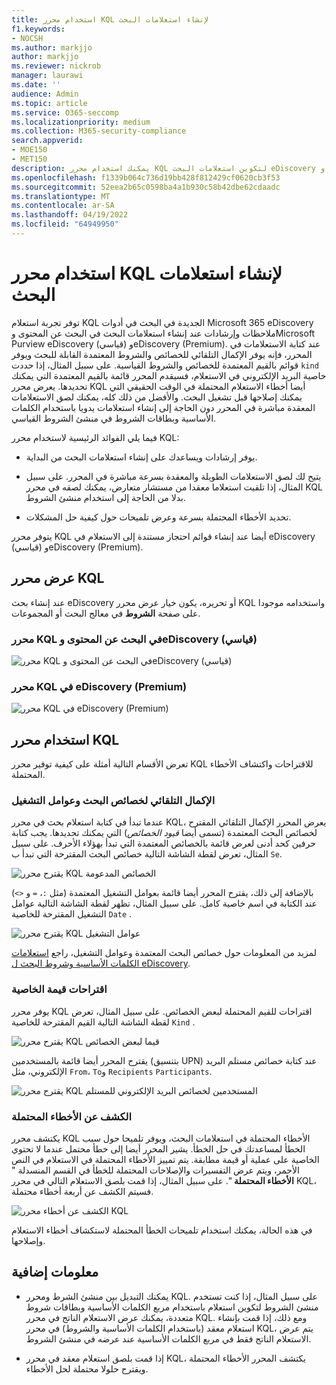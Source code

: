 ```yaml
---
title: استخدام محرر KQL لإنشاء استعلامات البحث
f1.keywords:
- NOCSH
ms.author: markjjo
author: markjjo
ms.reviewer: nickrob
manager: laurawi
ms.date: ''
audience: Admin
ms.topic: article
ms.service: O365-seccomp
ms.localizationpriority: medium
ms.collection: M365-security-compliance
search.appverid:
- MOE150
- MET150
description: يمكنك استخدام محرر KQL لتكوين استعلامات البحث eDiscovery في البحث عن المحتوى وeDiscovery (قياسي) وeDiscovery (Premium).
ms.openlocfilehash: f1339b064c736d19bb428f812429cf0620cb3f53
ms.sourcegitcommit: 52eea2b65c0598ba4a1b930c58b42dbe62cdaadc
ms.translationtype: MT
ms.contentlocale: ar-SA
ms.lasthandoff: 04/19/2022
ms.locfileid: "64949950"
---
```

# <a name="use-the-kql-editor-to-build-search-queries"></a>استخدام محرر KQL لإنشاء استعلامات البحث

توفر تجربة استعلام KQL الجديدة في البحث في أدوات Microsoft 365 eDiscovery ملاحظات وإرشادات عند إنشاء استعلامات البحث في البحث عن المحتوى وMicrosoft Purview eDiscovery (قياسي) وeDiscovery (Premium). عند كتابة الاستعلامات في المحرر، فإنه يوفر الإكمال التلقائي للخصائص والشروط المعتمدة القابلة للبحث ويوفر قوائم بالقيم المعتمدة للخصائص والشروط القياسية. على سبيل المثال، إذا حددت `kind` خاصية البريد الإلكتروني في الاستعلام، فسيقدم المحرر قائمة بالقيم المعتمدة التي يمكنك تحديدها. يعرض محرر KQL أيضا أخطاء الاستعلام المحتملة في الوقت الحقيقي التي يمكنك إصلاحها قبل تشغيل البحث. والأفضل من ذلك كله، يمكنك لصق الاستعلامات المعقدة مباشرة في المحرر دون الحاجة إلى إنشاء استعلامات يدويا باستخدام الكلمات الأساسية وبطاقات الشروط في منشئ الشروط القياسي.
  
فيما يلي الفوائد الرئيسية لاستخدام محرر KQL:

- يوفر إرشادات ويساعدك على إنشاء استعلامات البحث من البداية.

- يتيح لك لصق الاستعلامات الطويلة والمعقدة بسرعة مباشرة في المحرر. على سبيل المثال، إذا تلقيت استعلاما معقدا من مستشار متعارض، يمكنك لصقه في محرر KQL بدلا من الحاجة إلى استخدام منشئ الشروط.

- تحديد الأخطاء المحتملة بسرعة وعرض تلميحات حول كيفية حل المشكلات.

يتوفر محرر KQL أيضا عند إنشاء قوائم احتجاز مستندة إلى الاستعلام في eDiscovery (قياسي) وeDiscovery (Premium).

## <a name="displaying-the-kql-editor"></a>عرض محرر KQL

عند إنشاء بحث eDiscovery أو تحريره، يكون خيار عرض محرر KQL واستخدامه موجودا على صفحة **الشروط** في معالج البحث أو المجموعات.

### <a name="kql-editor-in-content-search-and-ediscovery-standard"></a>محرر KQL في البحث عن المحتوى وeDiscovery (قياسي)

![محرر KQL في البحث عن المحتوى وeDiscovery (قياسي)](../media/KQLEditorCore.png)

### <a name="kql-editor-in-ediscovery-premium"></a>محرر KQL في eDiscovery (Premium)

![محرر KQL في eDiscovery (Premium)](../media/KQLEditorAdvanced.png)

## <a name="using-the-kql-editor"></a>استخدام محرر KQL

تعرض الأقسام التالية أمثلة على كيفية توفير محرر KQL للاقتراحات واكتشاف الأخطاء المحتملة.

### <a name="autocompletion-of-search-properties-and-operators"></a>الإكمال التلقائي لخصائص البحث وعوامل التشغيل

عندما تبدأ في كتابة استعلام بحث في محرر KQL، يعرض المحرر الإكمال التلقائي المقترح لخصائص البحث المعتمدة (تسمى أيضا *قيود الخصائص*) التي يمكنك تحديدها. يجب كتابة حرفين كحد أدنى لعرض قائمة بالخصائص المعتمدة التي تبدأ بهؤلاء الأحرف. على سبيل المثال، تعرض لقطة الشاشة التالية خصائص البحث المقترحة التي تبدأ ب `Se`.

![يقترح محرر KQL الخصائص المدعومة](../media/KQLEditorAutoCompleteProperties.png)

بالإضافة إلى ذلك، يقترح المحرر أيضا قائمة بعوامل التشغيل المعتمدة (مثل `:`، `=` و `<>`) عند الكتابة في اسم خاصية كامل. على سبيل المثال، تظهر لقطة الشاشة التالية عوامل التشغيل المقترحة للخاصية `Date` .

![يقترح محرر KQL عوامل التشغيل](../media/KQLEditorOperatorSuggestions.png)

لمزيد من المعلومات حول خصائص البحث المعتمدة وعوامل التشغيل، راجع [استعلامات الكلمات الأساسية وشروط البحث ل eDiscovery](keyword-queries-and-search-conditions.md).

### <a name="property-value-suggestions"></a>اقتراحات قيمة الخاصية

يوفر محرر KQL اقتراحات للقيم المحتملة لبعض الخصائص. على سبيل المثال، تعرض لقطة الشاشة التالية القيم المقترحة للخاصية `Kind` .

![يقترح محرر KQL قيما لبعض الخصائص](../media/KQLEditorValueSuggestions.png)

يقترح المحرر أيضا قائمة بالمستخدمين (بتنسيق UPN) عند كتابة خصائص مستلم البريد الإلكتروني، مثل `From`، `To`و `Recipients` `Participants`.

![يقترح محرر KQL المستخدمين لخصائص البريد الإلكتروني للمستلم](../media/KQLEditorRecipientSuggestions.png)

### <a name="detection-of-potential-errors"></a>الكشف عن الأخطاء المحتملة

يكتشف محرر KQL الأخطاء المحتملة في استعلامات البحث، ويوفر تلميحا حول سبب الخطأ لمساعدتك في حل الخطأ. يشير المحرر أيضا إلى خطأ محتمل عندما لا تحتوي الخاصية على عملية أو قيمة مطابقة. يتم تمييز الأخطاء المحتملة في الاستعلام في النص الأحمر، ويتم عرض التفسيرات والإصلاحات المحتملة للخطأ في القسم المنسدلة " **الأخطاء المحتملة** ". على سبيل المثال، إذا قمت بلصق الاستعلام التالي في محرر KQL، فسيتم الكشف عن أربعة أخطاء محتملة.

![الكشف عن أخطاء محرر KQL](../media/KQLEditorErrorDetection.png)

في هذه الحالة، يمكنك استخدام تلميحات الخطأ المحتملة لاستكشاف أخطاء الاستعلام وإصلاحها.

## <a name="more-information"></a>معلومات إضافية

- يمكنك التبديل بين منشئ الشرط ومحرر KQL. على سبيل المثال، إذا كنت تستخدم منشئ الشروط لتكوين استعلام باستخدام مربع الكلمات الأساسية وبطاقات شروط متعددة، يمكنك عرض الاستعلام الناتج في محرر KQL. ومع ذلك، إذا قمت بإنشاء استعلام معقد (باستخدام الكلمات الأساسية والشروط) في محرر KQL، يتم عرض الاستعلام الناتج فقط في مربع الكلمات الأساسية عند عرضه في منشئ الشروط.

- إذا قمت بلصق استعلام معقد في محرر KQL، يكتشف المحرر الأخطاء المحتملة ويقترح حلولا محتملة لحل الأخطاء.
